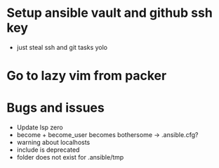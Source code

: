 # Setup ansible vault and github ssh key
   - just steal ssh and git tasks yolo  
# Go to lazy vim from packer         

# Bugs and issues 
- Update lsp zero
- become + become_user becomes bothersome -> .ansible.cfg?
- warning about localhosts
- include is deprecated 
- folder does not exist for .ansible/tmp 

